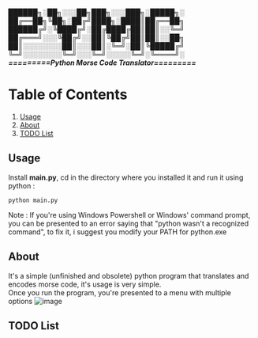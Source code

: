***██████╗░██╗░░░██╗███╗░░░███╗░█████╗░\
██╔══██╗╚██╗░██╔╝████╗░████║██╔══██╗\
██████╔╝░╚████╔╝░██╔████╔██║██║░░╚═╝\
██╔═══╝░░░╚██╔╝░░██║╚██╔╝██║██║░░██╗\
██║░░░░░░░░██║░░░██║░╚═╝░██║╚█████╔╝\
╚═╝░░░░░░░░╚═╝░░░╚═╝░░░░░╚═╝░╚════╝░\
=========Python Morse Code Translator=========***

# Table of Contents
1. [Usage](#usage)
2. [About](#about)
3. [TODO List](#todo-list)

## Usage
Install **main.py**, cd in the directory where you installed it and run it using python :
```
python main.py
```
Note : If you're using Windows Powershell or Windows' command prompt, you can be presented to an error saying that "python wasn't a recognized command", to fix it, i suggest you modify your PATH for python.exe

## About
It's a simple (unfinished and obsolete) python program that translates and encodes morse code, it's usage is very simple.\
Once you run the program, you're presented to a menu with multiple options
![image](assets/)

## TODO List
